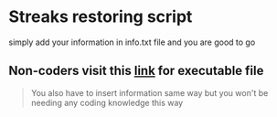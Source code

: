 # Streaks restoring script
simply add your information in info.txt file and you are good to go 

## Non-coders visit this [link](https://github.com/Samadmemon991/Streaks-Restore/tree/Executable) for executable file
> You also have to insert information same way but you won't be needing any coding knowledge this way